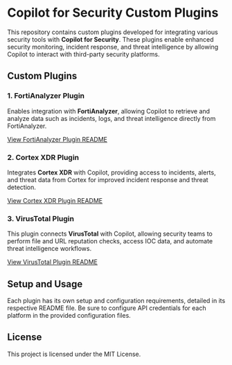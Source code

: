 # Copilot for Security Custom Plugins

This repository contains custom plugins developed for integrating various security tools with **Copilot for Security**. These plugins enable enhanced security monitoring, incident response, and threat intelligence by allowing Copilot to interact with third-party security platforms.

## Custom Plugins

### 1. FortiAnalyzer Plugin
Enables integration with **FortiAnalyzer**, allowing Copilot to retrieve and analyze data such as incidents, logs, and threat intelligence directly from FortiAnalyzer.

[View FortiAnalyzer Plugin README](./README_FortiAnalyzer.md)

### 2. Cortex XDR Plugin
Integrates **Cortex XDR** with Copilot, providing access to incidents, alerts, and threat data from Cortex for improved incident response and threat detection.

[View Cortex XDR Plugin README](./README_Cortex.md)

### 3. VirusTotal Plugin
This plugin connects **VirusTotal** with Copilot, allowing security teams to perform file and URL reputation checks, access IOC data, and automate threat intelligence workflows.

[View VirusTotal Plugin README](./VirusTotal)

## Setup and Usage

Each plugin has its own setup and configuration requirements, detailed in its respective README file. Be sure to configure API credentials for each platform in the provided configuration files.

## License

This project is licensed under the MIT License.
